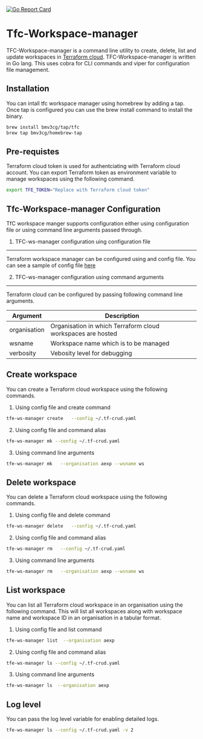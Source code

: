 [![Go Report Card](https://goreportcard.com/badge/github.com/bmv3cg/tf-crud)](https://goreportcard.com/report/github.com/bmv3cg/tf-crud)

Tfc-Workspace-manager
=====================

TFC-Workspace-manager is a command line utility to create, delete, list and update workspaces in [Terraform cloud](http://app.terraform.io). TFC-Workspace-manager is written in Go lang. This uses cobra for CLI commands and viper for configuration  file management.

Installation
------------

You can intall tfc workspace manager using homebrew by adding a tap. Once tap is configured you can use the brew install command to install the binary.

```bash
brew install bmv3cg/tap/tfc 
brew tap bmv3cg/homebrew-tap
```

Pre-requistes
-------------

Terraform cloud token is used for authentciating with Terraform cloud account. You can export Terraform token as environment variable to manage workspaces using the following command.

```bash 
export TFE_TOKEN="Replace with Terraform cloud token"
```

Tfc-Workspace-manager Configuration
-----------------------------------

TfC workspace manger supports configuration either using configuration file or using command line arguments passed through.

1. TFC-ws-manager configuration uing configuration file
-------------------------------------------------------

Terraform workspace manager can be configured using and config file. You can see a sample of config file [here](examples/configuration/tfe-ws-manager-config.yaml)


2. TFC-ws-manager configuration using command arguments
-------------------------------------------------------

Terraform cloud can be configured by passing following command line arguments.

| Argument      | Description                                                 |  
|---------------|-------------------------------------------------------------|
| organisation  | Organisation in which Terraform cloud workspaces are hosted |
| wsname        | Workspace name which is to be managed                       |
| verbosity     | Vebosity level for debugging                                |

Create workspace 
----------------

You can create a Terraform cloud workspace using the following commands. 


1. Using config file and create command

```bash
tfe-ws-manager create   --config ~/.tf-crud.yaml
```

2. Using config file and command alias

```bash
tfe-ws-manager mk --config ~/.tf-crud.yaml
```

3. Using command line arguments 

```bash
tfe-ws-manager mk   --organisation aexp --wsname ws 
```

Delete workspace
----------------

You can delete a Terraform cloud workspace using the following commands. 


1. Using config file and delete command 

```bash
tfe-ws-manager delete   --config ~/.tf-crud.yaml
```

2. Using config file and command alias

```bash
tfe-ws-manager rm   --config ~/.tf-crud.yaml
```

3. Using command line arguments 

```bash 
tfe-ws-manager rm   --organisation aexp --wsname ws 
```

List workspace
---------------

You can list all Terraform cloud workspace in an organisation using the following command. This will list all workspaces along with workspace name and workspace ID in an organisation in a tabular format.

1. Using config file and list command 

```bash
tfe-ws-manager list  --organisation aexp
```

2. Using config file and command alias

```bash
tfe-ws-manager ls --config ~/.tf-crud.yaml
```

3. Using command line arguments 

```bash
tfe-ws-manager ls  --organisation aexp
```

Log level
---------

You can pass the log level variable for enabling detailed logs.

```bash
tfe-ws-manager ls --config ~/.tf-crud.yaml -v 2
```